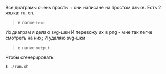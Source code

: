 Все диаграмы очень просты + они написане на простом языке. Есть 2 языка: ru, en.
> в папке `text`

Из диаграм я делаю svg-шки
И перевожу их в png - мне так легче смотреть на них; И удаляю svg-шки
> в папке `output`

Чтобы сгенерировать:
```bash
$ ./run.sh
```